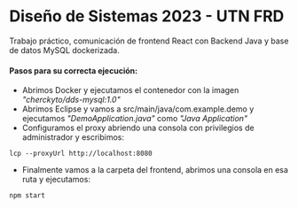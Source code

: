 # Diseño de Sistemas 2023 - UTN FRD

Trabajo práctico, comunicación de frontend React con Backend Java y base de datos MySQL dockerizada.

#### Pasos para su correcta ejecución:

- Abrimos Docker y ejecutamos el contenedor con la imagen <i>"cherckyto/dds-mysql:1.0"</i>
- Abrimos Eclipse y vamos a src/main/java/com.example.demo y ejecutamos <i>"DemoApplication.java"</i> como <i>"Java Application"</i>
- Configuramos el proxy abriendo una consola con privilegios de administrador y escribimos:
```
lcp --proxyUrl http://localhost:8080
```
- Finalmente vamos a la carpeta del frontend, abrimos una consola en esa ruta y ejecutamos:
```
npm start
```
